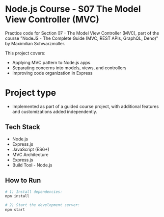# Node.js Course - S07 The Model View Controller (MVC)

Practice code for Section 07 - The Model View Controller (MVC), part of the course "NodeJS - The Complete Guide (MVC, REST APIs, GraphQL, Deno)" by Maximilian Schwarzmüller.

This project covers:
- Applying MVC pattern to Node.js apps
- Separating concerns into models, views, and controllers
- Improving code organization in Express

# Project type
- Implemented as part of a guided course project, with additional features and customizations added independently.

## Tech Stack
- Node.js
- Express.js
- JavaScript (ES6+)
- MVC Architecture
- Express.js
- Build Tool - Node.js
## How to Run

```bash
# 1) Install dependencies:
npm install

# 2) Start the development server:
npm start
```